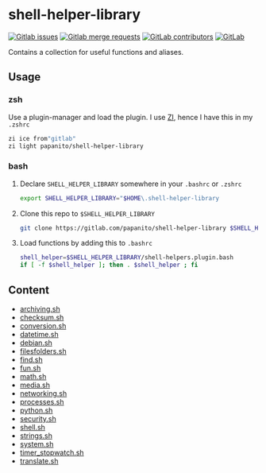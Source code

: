 # shell-helper-library

[![Gitlab issues](https://img.shields.io/gitlab/issues/open-raw/papanito/shell-helper-library)](https://gitlab.com/papanito/shell-helper-library/-/issues) [![Gitlab merge requests](https://img.shields.io/gitlab/merge-requests/open/papanito/shell-helper-library)](https://gitlab.com/papanito/shell-helper-library/-/merge_requests) [![GitLab contributors](https://img.shields.io/gitlab/contributors/papanito/shell-helper-library)](https://img.shields.io/gitlab/contributors/papanito/shell-helper-library) [![GitLab](https://img.shields.io/gitlab/license/papanito/shell-helper-library)](https://img.shields.io/gitlab/license/papanito/shell-helper-library)

Contains a collection for useful functions and aliases.

## Usage

### zsh

Use a plugin-manager and load the plugin. I use [ZI], hence I have this in my `.zshrc`

```bash
zi ice from"gitlab"
zi light papanito/shell-helper-library
```

### bash

1. Declare `SHELL_HELPER_LIBRARY` somewhere in your `.bashrc` or `.zshrc`

   ```bash
   export SHELL_HELPER_LIBRARY="$HOME\.shell-helper-library
   ```

2. Clone this repo to `$SHELL_HELPER_LIBRARY`

   ```bash
   git clone https://gitlab.com/papanito/shell-helper-library $SHELL_HELPER_LIBRARY
   ```

3. Load functions by adding this to `.bashrc`

    ```bash
    shell_helper=$SHELL_HELPER_LIBRARY/shell-helpers.plugin.bash
    if [ -f $shell_helper ]; then . $shell_helper ; fi
    ```

[ZI]: https://github.com/z-shell/zi

## Content

* [archiving.sh](./archiving.md)
* [checksum.sh](./checksum.md)
* [conversion.sh](./conversion.md)
* [datetime.sh](./datetime.md)
* [debian.sh](./debian.md)
* [filesfolders.sh](./filesfolders.md)
* [find.sh](./find.md)
* [fun.sh](./fun.md)
* [math.sh](./math.md)
* [media.sh](./media.md)
* [networking.sh](./networking.md)
* [processes.sh](./processes.md)
* [python.sh](./python.md)
* [security.sh](./security.md)
* [shell.sh](./shell.md)
* [strings.sh](./strings.md)
* [system.sh](./system.md)
* [timer_stopwatch.sh](./timer_stopwatch.md)
* [translate.sh](./translate.md)
